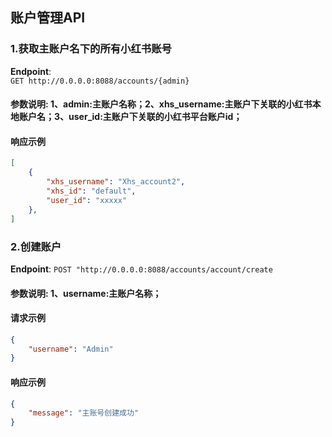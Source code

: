 ## 账户管理API

### 1.获取主账户名下的所有小红书账号
**Endpoint**:  
`GET http://0.0.0.0:8088/accounts/{admin}`
#### 参数说明: 1、admin:主账户名称；2、xhs_username:主账户下关联的小红书本地账户名；3、user_id:主账户下关联的小红书平台账户id；
#### 响应示例
```json
[
    {
        "xhs_username": "Xhs_account2",
        "xhs_id": "default",
        "user_id": "xxxxx"
    },
]
```
### 2.创建账户
**Endpoint**: 
`POST "http://0.0.0.0:8088/accounts/account/create`
#### 参数说明: 1、username:主账户名称；
#### 请求示例
```json
{
    "username": "Admin"
}
```
#### 响应示例
```json
{
    "message": "主账号创建成功"
}
```
